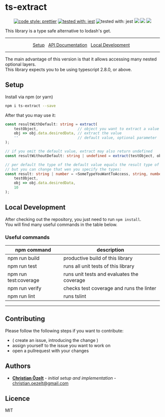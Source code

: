 # ts-extract

<p align="center">
    <a href="https://github.com/prettier/prettier"><img src="https://img.shields.io/badge/code_style-prettier-ff69b4.svg?style=flat-square" alt="code style: prettier"></a>
    <a href="https://github.com/facebook/jest"><img src="https://img.shields.io/badge/tested_with-jest-99424f.svg" alt="tested with: jest"></a>
    <a><img src="https://img.shields.io/badge/typings-included-brightgreen.svg" alt="tested with: jest"></a>
    <a href="https://codeclimate.com/github/ChristianOezelt/ts-extract/maintainability"><img src="https://api.codeclimate.com/v1/badges/7f3456c645cbeed57bd1/maintainability" /></a>
    <a href="https://codeclimate.com/github/ChristianOezelt/ts-extract/test_coverage"><img src="https://api.codeclimate.com/v1/badges/7f3456c645cbeed57bd1/test_coverage" /></a>
    <a href="https://codecov.io/gh/ChristianOezelt/ts-extract">
        <img src="https://codecov.io/gh/ChristianOezelt/ts-extract/branch/master/graph/badge.svg" />
    </a>

</p>

This library is a type safe alternative to lodash's get.

---

<p align="center">
  <a href="#setup">Setup</a>&nbsp;&nbsp;
  <a href="https://christianoezelt.github.io/ts-extract/">API Documentation</a>&nbsp;&nbsp;
  <a href="#local-development">Local Development</a>&nbsp;&nbsp;
</p>

---

The main advantage of this version is that it allows accessing many nested optional layers. <br />
This library expects you to be using typescript 2.8.0, or above.

## Setup

Install via npm (or yarn)

```bash
npm i ts-extract --save
```

After that you may use it:

```ts
const resultWithDefault: string = extract(
    testObject,                  // object you want to extract a value of
    obj => obj.data.desiredData, // extract the value
    ''                           // default value, optional parameter
);

// if you omit the default value, extract may also return undefined
const resultWithoutDefault: string | undefined = extract(testObject, obj => obj.data.desiredData);

// per default the type of the default value equals the result type of the extractor
// but you can change that wen you specify the types:
const result: string | number = <SomeTypeYouWantToAccess, string, number>(
    testObject,
    obj => obj.data.desiredData,
    10
);
```

## Local Development

After checking out the repository, you just need to run `npm install`.<br />
You will find many useful commands in the table below.

### Useful commands

| npm command           | description                                |
| --------------------- | ------------------------------------------ |
| npm run build         | productive build of this library           |
| npm run test          | runs all unit tests of this library        |
| npm run test:coverage | runs unit tests and evaluates the coverage |
| npm run verify        | checks test coverage and runs the linter   |
| npm run lint          | runs tslint                                |

---

## Contributing

Please follow the following steps if you want to contribute:

- ( create an issue, introducing the change )
- assign yourself to the issue you want to work on
- open a pullrequest with your changes

## Authors

- [**Christian Özelt**](https://github.com/ChristianOezelt) - _initial setup and implementation_ - [christian.oezelt@gmail.com](mailto:christian.oezelt@gmail.com)

## Licence

MIT
